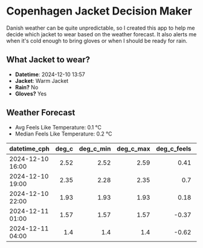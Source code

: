 
# Copenhagen Jacket Decision Maker

Danish weather can be quite unpredictable, so I created this app to help me decide which jacket to wear based on the weather forecast. 
It also alerts me when it's cold enough to bring gloves or when I should be ready for rain.

## What Jacket to wear?

- **Datetime**: 2024-12-10 13:57
- **Jacket**: Warm Jacket
- **Rain?** No
- **Gloves?** Yes

## Weather Forecast
- Avg Feels Like Temperature: 0.1 °C
- Median Feels Like Temperature: 0.2 °C

| datetime_cph     |   deg_c |   deg_c_min |   deg_c_max |   deg_c_feels | weather   | wind   | rain   |
|:-----------------|--------:|------------:|------------:|--------------:|:----------|:-------|:-------|
| 2024-12-10 16:00 |    2.52 |        2.52 |        2.59 |          0.41 | Clouds    | Low    | None   |
| 2024-12-10 19:00 |    2.35 |        2.28 |        2.35 |          0.7  | Clouds    | Low    | None   |
| 2024-12-10 22:00 |    1.93 |        1.93 |        1.93 |          0.18 | Clear     | Low    | None   |
| 2024-12-11 01:00 |    1.57 |        1.57 |        1.57 |         -0.37 | Clear     | Low    | None   |
| 2024-12-11 04:00 |    1.4  |        1.4  |        1.4  |         -0.62 | Clouds    | Low    | None   |
        